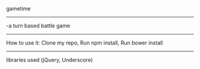 gametime
_________________________
-a turn based battle game
_________________________
How to use it:
  Clone my repo,
  Run npm install,
  Run bower install
  __________________________
libraries used (jQuery, Underscore)

